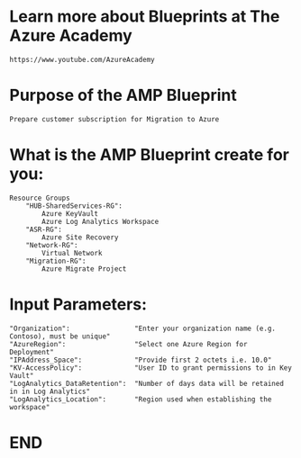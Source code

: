 
**Learn more about Blueprints at The Azure Academy**
============================
	https://www.youtube.com/AzureAcademy
	
	
**Purpose of the AMP Blueprint**
============================
	Prepare customer subscription for Migration to Azure


**What is the AMP Blueprint create for you:**
============================
	Resource Groups
		"HUB-SharedServices-RG":
			Azure KeyVault 
			Azure Log Analytics Workspace
		"ASR-RG": 
			Azure Site Recovery
		"Network-RG": 
			Virtual Network 
		"Migration-RG": 
			Azure Migrate Project
			

**Input Parameters:**
============================
	"Organization":                "Enter your organization name (e.g. Contoso), must be unique"
	"AzureRegion":                 "Select one Azure Region for Deployment"
	"IPAddress_Space":             "Provide first 2 octets i.e. 10.0"	
	"KV-AccessPolicy":             "User ID to grant permissions to in Key Vault"
	"LogAnalytics_DataRetention":  "Number of days data will be retained in in Log Analytics"
	"LogAnalytics_Location":       "Region used when establishing the workspace"


**END**
============================
